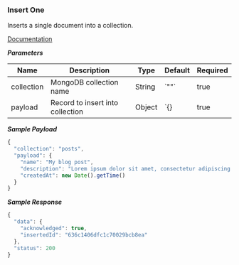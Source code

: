### Insert One

Inserts a single document into a collection.

[Documentation](https://www.mongodb.com/docs/manual/reference/method/db.collection.insertOne/)

***Parameters***

<table class="tg">
  <thead>
    <tr>
      <th><span style="font-weight:bold">Name</span></th>
      <th><span style="font-weight:bold">Description</span></th>
      <th><span style="font-weight:bold">Type</span></th>
      <th><span style="font-weight:bold">Default</span></th>
      <th><span style="font-weight:bold">Required</span></th>
    </tr>
  </thead>
  <tbody>
    <tr>
      <td>collection</td>
      <td>MongoDB collection name</td>
      <td>String</td>
      <td>`""`</td>
      <td>true</td>
    </tr>
    <tr>
      <td>payload</td>
      <td>Record to insert into collection</td>
      <td>Object</td>
      <td>`{}</td>
      <td>true</td>
    </tr>
  </tbody>
</table>

***Sample Payload***

```js
{
  "collection": "posts",
  "payload": {
    "name": "My blog post",
    "description": "Lorem ipsum dolor sit amet, consectetur adipiscing elit.",
    "createdAt": new Date().getTime() 
  }
}
```

***Sample Response***

```js
{
  "data": {
    "acknowledged": true,
    "insertedId": "636c1406dfc1c70029bcb8ea"
  },
  "status": 200
}
```
